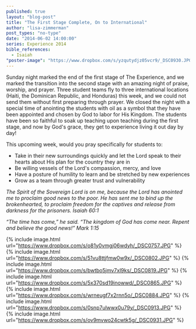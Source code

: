```yaml
---
published: true
layout: "blog-post"
title: "The First Stage Complete, On to International"
author: "lisa-zimmerman"
post_types: "no-type"
date: "2014-06-02 14:00:00"
series: Experience 2014
bible_references: 
  - Isaiah
"poster-image": "https://www.dropbox.com/s/yzqutydjz05vcr9/_DSC0930.JPG"
---
```


Sunday night marked the end of the first stage of The Experience, and we marked the transition into the second stage with an amazing night of praise, worship, and prayer.  Three student teams fly to three international locations (Haiti, the Dominican Republic, and Honduras) this week, and we could not send them without first preparing through prayer.  We closed the night with a special time of anointing the students with oil as a symbol that they have been appointed and chosen by God to labor for His Kingdom.  The students have been so faithful to soak up teaching upon teaching during the first stage, and now by God's grace, they get to experience living it out day by day!

This upcoming week, would you pray specifically for students to:
- Take in their new surroundings quickly and let the Lord speak to their hearts about His plan for the country they are in
- Be willing vessels of the Lord's compassion, mercy, and love 
- Have a posture of humility to learn and be stretched by new experiences
- Grow as a team through greater trust and vulnerability

*The Spirit of the Sovereign Lord is on me, because the Lord has anointed me to proclaim good news to the poor.  He has sent me to bind up the brokenhearted, to proclaim freedom for the captives and release from darkness for the prisoners.
Isaiah 60:1*

*“The time has come,” he said. “The kingdom of God has come near. Repent and believe the good news!” Mark 1:15*

{% include image.html url="https://www.dropbox.com/s/o81y0vmgj06wdyh/_DSC0757.JPG" %}
{% include image.html url="https://www.dropbox.com/s/51vu8ttjfmw0w9x/_DSC0802.JPG" %}
{% include image.html url="https://www.dropbox.com/s/bwtbo5jmv7xl9ks/_DSC0819.JPG" %}
{% include image.html url="https://www.dropbox.com/s/5x370sd19inowwd/_DSC0865.JPG" %}
{% include image.html url="https://www.dropbox.com/s/wrneugf7x2rnn5o/_DSC0884.JPG" %}
{% include image.html url="https://www.dropbox.com/s/0snp7ulwwx0u79y/_DSC0913.JPG" %}
{% include image.html url="https://www.dropbox.com/s/ov9mvwo24cwtk5g/_DSC0931.JPG" %}

